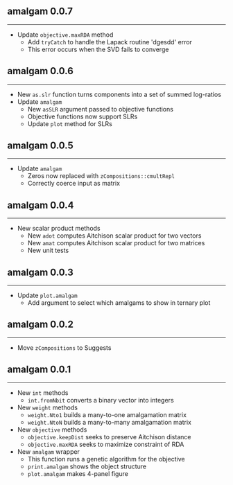 ## amalgam 0.0.7
---------------------
* Update `objective.maxRDA` method
    * Add `tryCatch` to handle the Lapack routine 'dgesdd' error
    * This error occurs when the SVD fails to converge

## amalgam 0.0.6
---------------------
* New `as.slr` function turns components into a set of summed log-ratios
* Update `amalgam`
    * New `asSLR` argument passed to objective functions
    * Objective functions now support SLRs
    * Update `plot` method for SLRs
    
## amalgam 0.0.5
---------------------
* Update `amalgam`
    * Zeros now replaced with `zCompositions::cmultRepl`
    * Correctly coerce input as matrix

## amalgam 0.0.4
---------------------
* New scalar product methods
    * New `adot` computes Aitchison scalar product for two vectors
    * New `amat` computes Aitchison scalar product for two matrices
    * New unit tests

## amalgam 0.0.3
---------------------
* Update `plot.amalgam`
    * Add argument to select which amalgams to show in ternary plot

## amalgam 0.0.2
---------------------
* Move `zCompositions` to Suggests

## amalgam 0.0.1
---------------------
* New `int` methods
    * `int.fromNbit` converts a binary vector into integers
* New `weight` methods
    * `weight.Nto1` builds a many-to-one amalgamation matrix
    * `weight.NtoN` builds a many-to-many amalgamation matrix
* New `objective` methods
    * `objective.keepDist` seeks to preserve Aitchison distance
    * `objective.maxRDA` seeks to maximize constraint of RDA
* New `amalgam` wrapper
    * This function runs a genetic algorithm for the objective
    * `print.amalgam` shows the object structure
    * `plot.amalgam` makes 4-panel figure
